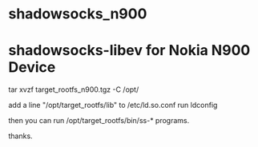 # shadowsocks_n900
# shadowsocks-libev for Nokia N900 Device

tar xvzf target_rootfs_n900.tgz -C /opt/

add a line "/opt/target_rootfs/lib" to /etc/ld.so.conf
run ldconfig

then you can run /opt/target_rootfs/bin/ss-* programs.

thanks.




